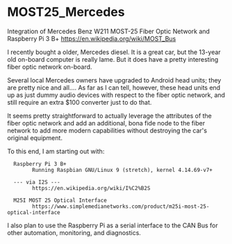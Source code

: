 # MOST25_Mercedes
Integration of Mercedes Benz W211 MOST-25 Fiber Optic Network and Raspberry Pi 3 B+
https://en.wikipedia.org/wiki/MOST_Bus

I recently bought a older, Mercedes diesel.
It is a great car, but the 13-year old on-board computer is really lame.
But it does have a pretty interesting fiber optic network on-board.

Several local Mercedes owners have upgraded to Android head units; they are pretty nice and all....
As far as I can tell, however, these head units end up as just dummy audio devices with respect
to the fiber optic network, and still require an extra $100 converter just to do that.

It seems pretty straightforward to actually leverage the attributes of the fiber optic network and add
an additional, bona fide node to the fiber network to add more modern capabilities without destroying 
the car's original equipment.

To this end, I am starting out with:

      Raspberry Pi 3 B+ 
            Running Raspbian GNU/Linux 9 (stretch), kernel 4.14.69-v7+
     
      --- via I2S ---
            https://en.wikipedia.org/wiki/I%C2%B2S

      M25I MOST 25 Optical Interface
            https://www.simplemedianetworks.com/product/m25i-most-25-optical-interface
          
             
I also plan to use the Raspberry Pi as a serial interface to the CAN Bus for other automation, monitoring, and diagnostics.
